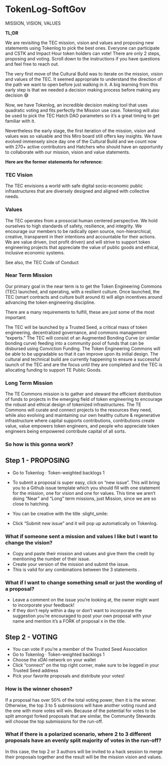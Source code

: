 # TokenLog-SoftGov
MISSION, VISION, VALUES

**TL;DR** 

We are revisiting the TEC mission, vision and values and proposing new statements using Tokenlog to pick the best ones. Everyone can participate and CSTK and Impact Hour token holders can vote! There are only 2 steps, proposing and voting. Scroll down to the instructions if you have questions and feel free to reach out.

The very first move of the Cultural Build was to iterate on the mission, vision and values of the TEC. It seemed appropriate to understand the direction of the path we want to open before just walking in it. A big learning from this early step is that we needed a decision making process before making any decision :sweat_smile:

Now, we have Tokenlog, an incredible decision making tool that uses quadratic voting and fits perfectly the Mission use case. Tokenlog will also be used to pick the TEC Hatch DAO parameters so it’s a great timing to get familiar with it.

Nevertheless the early stage, the first iteration of the mission, vision and values was so valuable and this Miro board still offers key insights.
We have evolved immensely since day one of the Cultural Build and we count now with 270+ active contributors and Hatchers who should have an opportunity to collaborate with our mission, vision and value statements.

**Here are the former statements for reference:**

### **TEC Vision**

The TEC envisions a world with safe digital socio-economic public infrastructures that are diversely designed and aligned with collective needs.

### **Values**

The TEC operates from a prosocial human centered perspective.
We hold ourselves to high standards of safety, resilience, and integrity.
We encourage our members to be radically open source, non-hierarchical, creative, transparent in their intentions and accountable for their actions.
We are value driven, (not profit driven) and will strive to support token engineering projects that appreciate the value of public goods and ethical, inclusive economic systems.

See also, the TEC Code of Conduct

### **Near Term Mission**

Our primary goal in the near term is to get the Token Engineering Commons (TEC) launched, and operating, with a resilient culture. Once launched, the TEC (smart contracts and culture built around it) will align incentives around advancing the token engineering discipline.

There are a many requirements to fulfill, these are just some of the most important:

The TEC will be launched by a Trusted Seed, a critical mass of token engineering, decentralized governance, and commons management “experts.”
The TEC will consist of an Augmented Bonding Curve (or similar bonding curve) feeding into a community pool of funds that can be disbursed using Conviction Funding.
The Token Engineering Commons will be able to be upgradable so that it can improve upon its initial design.
The cultural and technical build are currently happening to ensure a successful launch of the TEC and are the focus until they are completed and the TEC is allocating funding to support TE Public Goods.

### **Long Term Mission**

The TE Commons mission is to gather and steward the efficient distribution of funds to projects in the emerging field of token engineering to encourage the robust and ethical design of tokenized infrastructures. The TE Commons will curate and connect projects to the resources they need, while also evolving and maintaining our own healthy culture & regenerative infrastructure where capital supports contributions, contributions create value, value empowers token engineers, and people who appreciate token engineers being empowered contribute capital of all sorts.

### **So how is this gonna work?**

## **Step 1 - PROPOSING**

- Go to Tokenlog · Token-weighted backlogs 1

- To submit a proposal is super easy, click on “new issue”. This will bring you to a Github issue template which you should fill with one statement for the mission, one for vision and one for values. This time we aren’t doing “Near” and “Long” term missions, just Mission, since we are so close to hatching.

- You can be creative with the title :slight_smile:

- Click “Submit new issue” and it will pop up automatically on Tokenlog.

### **What if someone sent a mission and values I like but I want to change the vision?**

- Copy and paste their mission and values and give them the credit by mentioning the number of their issue.
- Create your version of the mission and submit the issue.
- This is valid for any combinations between the 3 statements .
### **What if I want to change something small or just the wording of a proposal?**

- Leave a comment on the issue you’re looking at, the owner might want to incorporate your feedback!
- If they don’t reply within a day or don’t want to incorporate the suggestion you’re encouraged to post your own proposal with your name and mention it’s a FORK of proposal x in the title.

## **Step 2 - VOTING** 

- You can vote if you’re a member of the Trusted Seed Association
- Go to Tokenlog · Token-weighted backlogs 1
- Choose the xDAI network on your wallet
- Click “connect” on the top right corner, make sure to be logged in your Trusted Seed address
- Pick your favorite proposals and distribute your votes!

### **How is the winner chosen?** 

If a proposal has over 50% of the total voting power, then it is the winner. Otherwise, the top 3 to 5 submissions will have another voting round and the one with more votes will win. Because of the potential for votes to be split amongst forked proposals that are similar, the Community Stewards will choose the top submissions for the run-off.

### **What if there is a polarized scenario, where 2 to 3 different proposals have an evenly split majority of votes in the run-off?** 

In this case, the top 2 or 3 authors will be invited to a hack session to merge their proposals together and the result will be the mission vision and values.
